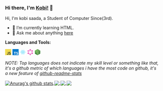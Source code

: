### Hi there, I'm [Kobi!](https://KobiSaada.github.io) 👋



Hi, I'm kobi saada, a Student of Computer Since(3rd).

- 🔭 I’m currently learning HTML.
- 💬 Ask me about anything [here](https://github.com/KobiSaada/KobiSaada/issues)

**Languages and Tools:**  

<code><img height="20" src="https://raw.githubusercontent.com/github/explore/80688e429a7d4ef2fca1e82350fe8e3517d3494d/topics/javascript/javascript.png"></code>
<code><img height="20" src="https://raw.githubusercontent.com/github/explore/80688e429a7d4ef2fca1e82350fe8e3517d3494d/topics/typescript/typescript.png"></code>
<code><img height="20" src="https://raw.githubusercontent.com/github/explore/80688e429a7d4ef2fca1e82350fe8e3517d3494d/topics/react/react.png"></code>
<code><img height="20" src="https://raw.githubusercontent.com/github/explore/5c058a388828bb5fde0bcafd4bc867b5bb3f26f3/topics/graphql/graphql.png"></code>
<code><img height="20" src="https://raw.githubusercontent.com/github/explore/80688e429a7d4ef2fca1e82350fe8e3517d3494d/topics/nodejs/nodejs.png"></code>    


*NOTE: Top languages does not indicate my skill level or something like that, it's a github metric of which languages i have the most code on github, it's a new feature of [github-readme-stats](https://github.com/anuraghazra/github-readme-stats)*


<a href="https://github.com/KobiSaada/github-readme-stats">
  <img align="center" src="https://github-readme-stats.vercel.app/api?username=KobiSaada&show_icons=true&include_all_commits=true&theme=material-palenight" alt="Anurag's github stats" />
</a>
<a href="https://github.com/KobiSaada/github-readme-stats">
 
  <img align="center" src="https://github-readme-stats.vercel.app/api/top-langs/?username=KobiSaada&layout=compact&theme=material-palenight" />
</a>

<a href="https://github.com/KobiSaada/github-readme-stats">

  <img align="center" src="https://github-readme-stats.vercel.app/api/pin/?username=KobiSaada&repo=github-readme-stats&theme=material-palenight" />
</a>    
<a href="https://github.com/KobiSaada/KobiSaada.github.io">

  <img align="center" src="https://github-readme-stats.vercel.app/api/pin/?username=KobiSaada&repo=KobiSaada.github.io&theme=material-palenight" />
</a>
